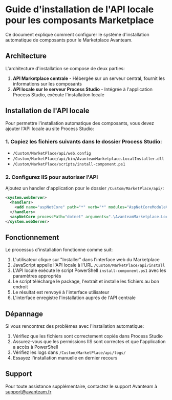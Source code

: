 # Guide d'installation de l'API locale pour les composants Marketplace

Ce document explique comment configurer le système d'installation automatique de composants pour le Marketplace Avanteam.

## Architecture

L'architecture d'installation se compose de deux parties:

1. **API Marketplace centrale** - Hébergée sur un serveur central, fournit les informations sur les composants
2. **API locale sur le serveur Process Studio** - Intégrée à l'application Process Studio, exécute l'installation locale

## Installation de l'API locale

Pour permettre l'installation automatique des composants, vous devez ajouter l'API locale au site Process Studio:

### 1. Copiez les fichiers suivants dans le dossier Process Studio:

- `/Custom/MarketPlace/api/web.config`
- `/Custom/MarketPlace/api/bin/AvanteamMarketplace.LocalInstaller.dll`
- `/Custom/MarketPlace/scripts/install-component.ps1`

### 2. Configurez IIS pour autoriser l'API

Ajoutez un handler d'application pour le dossier `/Custom/MarketPlace/api/`:

```xml
<system.webServer>
  <handlers>
    <add name="aspNetCore" path="*" verb="*" modules="AspNetCoreModuleV2" resourceType="Unspecified" />
  </handlers>
  <aspNetCore processPath="dotnet" arguments=".\AvanteamMarketplace.LocalInstaller.dll" stdoutLogEnabled="false" stdoutLogFile=".\logs\stdout" hostingModel="inprocess" />
</system.webServer>
```

## Fonctionnement

Le processus d'installation fonctionne comme suit:

1. L'utilisateur clique sur "Installer" dans l'interface web du Marketplace
2. JavaScript appelle l'API locale à l'URL `/Custom/MarketPlace/api/install`
3. L'API locale exécute le script PowerShell `install-component.ps1` avec les paramètres appropriés
4. Le script télécharge le package, l'extrait et installe les fichiers au bon endroit
5. Le résultat est renvoyé à l'interface utilisateur
6. L'interface enregistre l'installation auprès de l'API centrale

## Dépannage

Si vous rencontrez des problèmes avec l'installation automatique:

1. Vérifiez que les fichiers sont correctement copiés dans Process Studio
2. Assurez-vous que les permissions IIS sont correctes et que l'application a accès à PowerShell
3. Vérifiez les logs dans `/Custom/MarketPlace/api/logs/`
4. Essayez l'installation manuelle en dernier recours

## Support

Pour toute assistance supplémentaire, contactez le support Avanteam à support@avanteam.fr